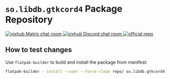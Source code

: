 # `so.libdb.gtkcord4` Package Repository

<p>
  <a href="https://matrix.to/#/#nixhub-home:matrix.org">
    <img alt="nixhub Matrix chat room" src="https://img.shields.io/matrix/nixhub-home:matrix.org?color=%23222&label=nixhub&logo=Matrix&logoColor=white" />
  </a>
  <a href="https://discord.gg/hnzYamS">
    <img alt="nixhub Discord chat room" src="https://img.shields.io/discord/118456055842734083?color=%23738ADB&label=nixhub&logo=Discord&logoColor=white" />
  </a>
  <a href="https://github.com/diamondburned/gtkcord4">
    <img alt="official repo" src="https://img.shields.io/static/v1?message=diamondburned/gtkcord4&color=CDD9E5&label=github&logo=Github&logoColor=white" />
  </a>
</p>

## How to test changes

Use `flatpak-builder` to build and install the package from manifest:
```sh
flatpak-builder --install --user --force-clean repo/ so.libdb.gtkcord4.yml
```
